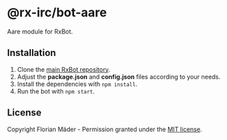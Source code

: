 # @rx-irc/bot-aare
Aare module for RxBot.

## Installation
1. Clone the [main RxBot repository](https://github.com/rx-irc/bot).
2. Adjust the **package.json** and **config.json** files according to your needs.
3. Install the dependencies with `npm install`.
4. Run the bot with `npm start`.

## License
Copyright Florian Mäder - Permission granted under the [MIT license](LICENSE).
